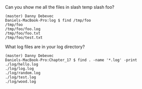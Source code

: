 Can you show me all the files in slash temp slash foo?

    (master) Danny Debevec
    Daniels-MacBook-Pro:log $ find /tmp/foo
    /tmp/foo
    /tmp/foo/foo.log
    /tmp/foo/foo.txt
    /tmp/foo/test.txt

What log files are in your log directory?

    (master) Danny Debevec
    Daniels-MacBook-Pro:Chapter_17 $ find . -name '*.log' -print
    ./log/hello.log
    ./log/log.log
    ./log/random.log
    ./log/test.log
    ./log/wood.log
